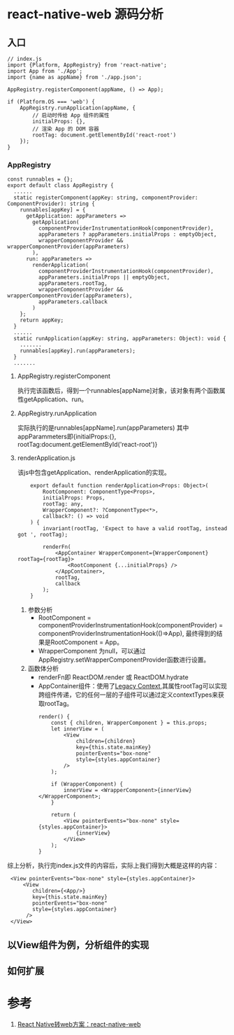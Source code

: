 # react-native-web 源码分析

## 入口
```
// index.js
import {Platform, AppRegistry} from 'react-native';
import App from './App';
import {name as appName} from './app.json';

AppRegistry.registerComponent(appName, () => App);

if (Platform.OS === 'web') {
    AppRegistry.runApplication(appName, {
        // 启动时传给 App 组件的属性
        initialProps: {},
        // 渲染 App 的 DOM 容器
        rootTag: document.getElementById('react-root')
    });
}
```
### AppRegistry
```
const runnables = {};
export default class AppRegistry {
  ......
  static registerComponent(appKey: string, componentProvider: ComponentProvider): string {
    runnables[appKey] = {
      getApplication: appParameters =>
        getApplication(
          componentProviderInstrumentationHook(componentProvider),
          appParameters ? appParameters.initialProps : emptyObject,
          wrapperComponentProvider && wrapperComponentProvider(appParameters)
        ),
      run: appParameters =>
        renderApplication(
          componentProviderInstrumentationHook(componentProvider),
          appParameters.initialProps || emptyObject,
          appParameters.rootTag,
          wrapperComponentProvider && wrapperComponentProvider(appParameters),
          appParameters.callback
        )
    };
    return appKey;
  }
  ......
  static runApplication(appKey: string, appParameters: Object): void {
    .......
    runnables[appKey].run(appParameters);
  }
  .......
```
1. AppRegistry.registerComponent

    执行完该函数后，得到一个runnables[appName]对象，该对象有两个函数属性getApplication、run。
  
2. AppRegistry.runApplication

    实际执行的是runnables[appName].run(appParameters)
    其中appParammeters即{initialProps:{}, rootTag:document.getElementById('react-root')}
    
3. renderApplication.js
    
    该js中包含getApplication、renderApplication的实现。
    ```
        export default function renderApplication<Props: Object>(
            RootComponent: ComponentType<Props>,
            initialProps: Props,
            rootTag: any,
            WrapperComponent?: ?ComponentType<*>,
            callback?: () => void
        ) {
            invariant(rootTag, 'Expect to have a valid rootTag, instead got ', rootTag);

            renderFn(
                <AppContainer WrapperComponent={WrapperComponent} rootTag={rootTag}>
                    <RootComponent {...initialProps} />
                </AppContainer>,
                rootTag,
                callback
            );
        }
    ```
    1. 参数分析
        - RootComponent = componentProviderInstrumentationHook(componentProvider) = componentProviderInstrumentationHook(()=>App), 最终得到的结果是RootComponent = App。
        - WrapperComponent 为null，可以通过AppRegistry.setWrapperComponentProvider函数进行设置。
    2. 函数体分析
        - renderFn即 ReactDOM.render 或 ReactDOM.hydrate
        - AppContainer组件：使用了[Legacy Context](https://react.docschina.org/docs/legacy-context.html),其属性rootTag可以实现跨组件传递，它的任何一层的子组件可以通过定义contextTypes来获取rootTag。
            ```
            render() {
                const { children, WrapperComponent } = this.props;
                let innerView = (
                    <View
                        children={children}
                        key={this.state.mainKey}
                        pointerEvents="box-none"
                        style={styles.appContainer}
                    />
                );

                if (WrapperComponent) {
                    innerView = <WrapperComponent>{innerView}</WrapperComponent>;
                }

                return (
                    <View pointerEvents="box-none" style={styles.appContainer}>
                        {innerView}
                    </View>
                );
            }
            ```

综上分析，执行完index.js文件的内容后，实际上我们得到大概是这样的内容：
```
 <View pointerEvents="box-none" style={styles.appContainer}>
     <View
        children={<App/>}
        key={this.state.mainKey}
        pointerEvents="box-none"
        style={styles.appContainer}
      />
 </View>
```
## 以View组件为例，分析组件的实现


## 如何扩展



# 参考
1. [React Native转web方案：react-native-web](https://juejin.im/post/5b79397be51d45389153b060)
